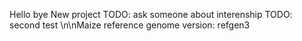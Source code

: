 Hello
bye
New project
TODO: ask someone about interenship
TODO: second test
\n\nMaize reference genome version: refgen3
